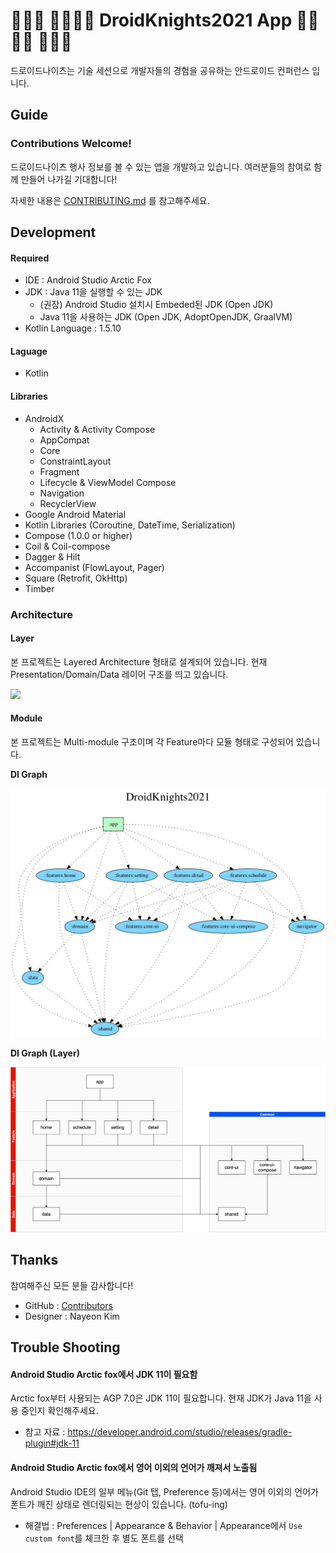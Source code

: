 # 🚧🚧🚧 👩‍💻👨‍💻 DroidKnights2021 App 👨‍💻👩‍💻 🚧🚧🚧

드로이드나이츠는 기술 세션으로 개발자들의 경험을 공유하는 안드로이드 컨퍼런스 입니다. 

## Guide

### Contributions Welcome!

드로이드나이츠 행사 정보를 볼 수 있는 앱을 개발하고 있습니다. 여러분들의 참여로 함께 만들어 나가길 기대합니다!

자세한 내용은 [CONTRIBUTING.md](CONTRIBUTING.md) 를 참고해주세요.

## Development

#### Required

- IDE : Android Studio Arctic Fox
- JDK : Java 11을 실행할 수 있는 JDK
  - (권장) Android Studio 설치시 Embeded된 JDK (Open JDK)
  - Java 11을 사용하는 JDK (Open JDK, AdoptOpenJDK, GraalVM)
- Kotlin Language : 1.5.10

#### Laguage

- Kotlin

#### Libraries

- AndroidX
  - Activity & Activity Compose
  - AppCompat
  - Core
  - ConstraintLayout
  - Fragment
  - Lifecycle & ViewModel Compose
  - Navigation
  - RecyclerView
- Google Android Material
- Kotlin Libraries (Coroutine, DateTime, Serialization)
- Compose (1.0.0 or higher)
- Coil & Coil-compose
- Dagger & Hilt
- Accompanist (FlowLayout, Pager)
- Square (Retrofit, OkHttp)
- Timber

### Architecture

#### Layer

본 프로젝트는 Layered Architecture 형태로 설계되어 있습니다. 현재 Presentation/Domain/Data 레이어 구조를 띄고 있습니다.

<img src="arts/architecture-layer.png" width="480" />

#### Module

본 프로젝트는 Multi-module 구조이며 각 Feature마다 모듈 형태로 구성되어 있습니다.

**DI Graph**

<img src="arts/architecture-module-graph.png" />

**DI Graph (Layer)**

<img src="arts/architecture-module.png" />

## Thanks

참여해주신 모든 분들 감사합니다!

- GitHub : [Contributors](https://github.com/droidknights/DroidKnights2021_App/graphs/contributors)
- Designer : Nayeon Kim

## Trouble Shooting

#### Android Studio Arctic fox에서 JDK 11이 필요함

Arctic fox부터 사용되는 AGP 7.0은 JDK 11이 필요합니다. 현재 JDK가 Java 11을 사용 중인지 확인해주세요.

- 참고 자료 : https://developer.android.com/studio/releases/gradle-plugin#jdk-11

#### Android Studio Arctic fox에서 영어 이외의 언어가 깨져서 노출됨

Android Studio IDE의 일부 메뉴(Git 탭, Preference 등)에서는 영어 이외의 언어가 폰트가 깨진 상태로 렌더링되는 현상이 있습니다. (tofu-ing)

- 해결법 : Preferences | Appearance & Behavior | Appearance에서 `Use custom font`를 체크한 후 별도 폰트를 선택
